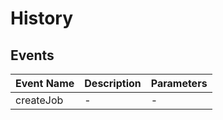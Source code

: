 # History

## Events

<!-- @vuese:History:events:start -->
|Event Name|Description|Parameters|
|---|---|---|
|createJob|-|-|

<!-- @vuese:History:events:end -->


